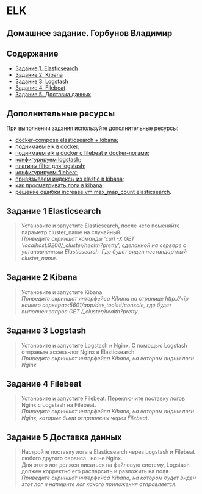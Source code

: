 # ELK
## Домашнее задание. Горбунов Владимир

## Содержание

- [Задание 1. Elasticsearch](#Задание-1-Elasticsearch)
- [Задание 2. Kibana](#Задание-2-Kibana)  
- [Задание 3. Logstash](#Задание-3-Logstash) 
- [Задание 4. Filebeat](#Задание-4-Filebeat)  
- [Задание 5. Доставка данных](#Задание-5-Доставка-данных)  

## Дополнительные ресурсы
При выполнении задания используйте дополнительные ресурсы:
- [docker-compose elasticsearch + kibana](11-03/docker-compose.yaml);
- [поднимаем elk в docker](https://www.elastic.co/guide/en/elasticsearch/reference/7.17/docker.html);
- [поднимаем elk в docker с filebeat и docker-логами](https://www.sarulabs.com/post/5/2019-08-12/sending-docker-logs-to-elasticsearch-and-kibana-with-filebeat.html);
- [конфигурируем logstash](https://www.elastic.co/guide/en/logstash/7.17/configuration.html);
- [плагины filter для logstash](https://www.elastic.co/guide/en/logstash/current/filter-plugins.html);
- [конфигурируем filebeat](https://www.elastic.co/guide/en/beats/libbeat/5.3/config-file-format.html);
- [привязываем индексы из elastic в kibana](https://www.elastic.co/guide/en/kibana/7.17/index-patterns.html);
- [как просматривать логи в kibana](https://www.elastic.co/guide/en/kibana/current/discover.html);
- [решение ошибки increase vm.max_map_count elasticsearch](https://stackoverflow.com/questions/42889241/how-to-increase-vm-max-map-count).

## Задание 1 Elasticsearch
> Установите и запустите Elasticsearch, после чего поменяйте параметр cluster_name на случайный.   
*Приведите скриншот команды 'curl -X GET 'localhost:9200/_cluster/health?pretty', сделанной на сервере с установленным Elasticsearch. Где будет виден нестандартный cluster_name*.

## Задание 2 Kibana
> Установите и запустите Kibana.  
*Приведите скриншот интерфейса Kibana на странице http://<ip вашего сервера>:5601/app/dev_tools#/console, где будет выполнен запрос GET /_cluster/health?pretty*.

## Задание 3 Logstash
> Установите и запустите Logstash и Nginx. С помощью Logstash отправьте access-лог Nginx в Elasticsearch.  
*Приведите скриншот интерфейса Kibana, на котором видны логи Nginx.*

## Задание 4 Filebeat
> Установите и запустите Filebeat. Переключите поставку логов Nginx с Logstash на Filebeat.  
*Приведите скриншот интерфейса Kibana, на котором видны логи Nginx, которые были отправлены через Filebeat.*

## Задание 5 Доставка данных 
>Настройте поставку лога в Elasticsearch через Logstash и Filebeat любого другого сервиса , но не Nginx.  
Для этого лог должен писаться на файловую систему, Logstash должен корректно его распарсить и разложить на поля.   
*Приведите скриншот интерфейса Kibana, на котором будет виден этот лог и напишите лог какого приложения отправляется.*